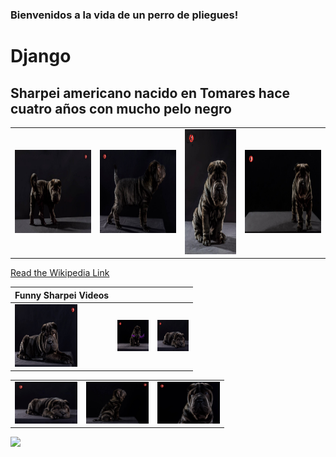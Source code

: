 ### Bienvenidos a la vida de un perro de pliegues!
# **Django**
## Sharpei americano nacido en Tomares hace cuatro años con mucho pelo negro
|||||
|---|---|---|---|
|<img src="django1.jpg" width="200" height="133">|<img src="django2.jpg" width="200" height="133">|<img src="django3.jpg" width="133" height="200">|<img src="django4.jpg" width="200" height="133">|

<a target="_blank" href="https://es.wikipedia.org/wiki/Shar_Pei">Read the Wikipedia Link</a>

  |Funny Sharpei Videos|||
  |---|---|---|
  |<a href="https://www.youtube.com/watch?v=_CA5kgWkA-Y&t=10s" target="_blank"><img src="django5.jpg" width="100" height="100"/></a>| <img src="django8.jpg" width="50" height="50"/>| <img src="django6.jpg" width="50" height="50" />|
  
||||
|---|---|---|
|<img src="django6.jpg" width="100" />|  <img src="django9.jpg" width="100" /> |  <img src="django11.jpg" width="100" />|

<img src="http://octodex.github.com/images/stormtroopocat.jpg" width="10%">


